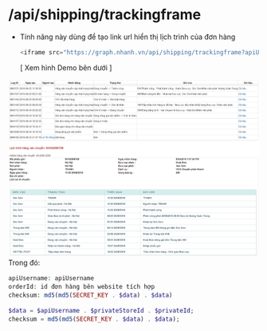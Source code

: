 # /api/shipping/trackingframe

* Tính năng này dùng để tạo link url hiển thị lịch trình của đơn hàng

  ```php
  <iframe src="https://graph.nhanh.vn/api/shipping/trackingframe?apiUsername=&orderId=&checksum=" width="800" height="600"></iframe>
  ```

  \[ Xem hình Demo bên dưới \]

![](../.gitbook/assets/pasted_image_0.png)  
Trong đó: 
```php
apiUsername: apiUsername 
orderId: id đơn hàng bên website tích hợp
checksum: md5(md5(SECRET_KEY . $data) . $data)
```

```php
$data = $apiUsername . $privateStoreId . $privateId;
checksum = md5(md5(SECRET_KEY . $data) . $data);
```

